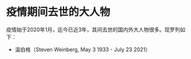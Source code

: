 # 疫情期间去世的大人物

疫情始于2020年1月，迄今已近3年，其间去世的国内外大人物很多。现罗列如下：


- 温伯格（Steven Weinberg, May 3 1933 - July 23 2021）
